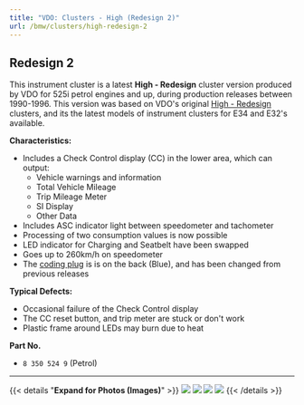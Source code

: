 ```yaml
---
title: "VDO: Clusters - High (Redesign 2)"
url: /bmw/clusters/high-redesign-2
---
```


## Redesign 2

This instrument cluster is a latest **High - Redesign** cluster version produced by VDO for 525i petrol engines and up, during production releases between 1990-1996. This version was based on VDO's original [High - Redesign](/bmw/clusters/high-redesign) clusters, and its the latest models of instrument clusters for E34 and E32's available. 

**Characteristics:**

- Includes a Check Control display (CC) in the lower area, which can output: 
  - Vehicle warnings and information
  - Total Vehicle Mileage
  - Trip Mileage Meter
  - SI Display
  - Other Data
- Includes ASC indicator light between speedometer and tachometer
- Processing of two consumption values is now possible
- LED indicator for Charging and Seatbelt have been swapped
- Goes up to 260km/h on speedometer
- The [coding plug](/coding-plugs) is is on the back (Blue), and has been changed from previous releases

**Typical Defects:**

- Occasional failure of the Check Control display
- The CC reset button, and trip meter are stuck or don't work
- Plastic frame around LEDs may burn due to heat

**Part No.**

- `8 350 524 9` (Petrol)

---

{{< details "**Expand for Photos (Images)**" >}}
![](https://www.petberger.de/pet-racing/E34/UNTERLAGEN/KI/KI/KI.htm17.jpg)
![](https://www.petberger.de/pet-racing/E34/UNTERLAGEN/KI/KI/KI.htm18.jpg)
![](https://www.petberger.de/pet-racing/E34/UNTERLAGEN/KI/KI/KI.htm19.jpg)
![](https://www.petberger.de/pet-racing/E34/UNTERLAGEN/KI/KI/KI.htm20.jpg)
{{< /details >}}

